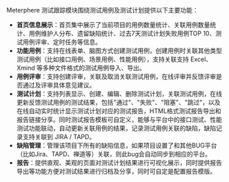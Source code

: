 Meterphere 测试跟踪模块围绕测试用例及测试计划提供以下主要功能：

- **首页信息展示**：首页集中展示了当前项目的用例数量统计、关联用例数量统计、用例维护人分布、遗留缺陷统计、过去7天测试计划失败用例TOP 10、测试用例评审、定时任务等信息。
- **功能用例**：支持在线表单、脑图方式创建测试用例，创建用例时关联其他类型测试用例（比如接口用例、场景用例、性能用例），支持关联支持 Excel、Xmind 等多种文件格式的测试用例导入、导出。
- **用例评审**：支持创建评审，关联及取消关联测试用例，在线评审并反馈评审是否通过及评审具体意见建议。
- **测试计划**：支持列表显示、创建、编辑、删除测试计划，关联测试用例，在线更新反馈测试用例的测试结果，包括"通过"、"失败"、"阻塞"、"跳过"，以及在线自动实时统计显示测试计划对应的测试报告，HTML格式测试报告导出和报告链接分享。同时测试报告模板可自定义，能够与平台中的接口测试、性能测试功能联动，自动更新关联用例的结果，记录测试用例关联的缺陷，缺陷记录支持关联到 JIRA / TAPD。
- **缺陷管理**：管理该项目下所有的缺陷信息，如果项目设置了和其他BUG平台（比如Jira、TAPD、禅道等）关联，则此bug会自动同步到相应的平台。
- **报告**：提供直观、美观的页面对测试计划结果进行可视化展示，同时提供报告导出等功能方便对测试结果进行归档及分享，同时可自定是配置报告模版。

